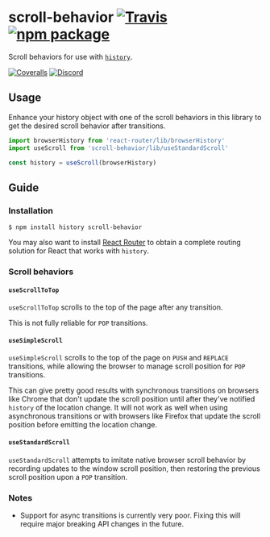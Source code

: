 # scroll-behavior [![Travis][build-badge]][build] [![npm package][npm-badge]][npm]

Scroll behaviors for use with [`history`](https://github.com/rackt/history).

[![Coveralls][coveralls-badge]][coveralls]
[![Discord][discord-badge]][discord]

## Usage

Enhance your history object with one of the scroll behaviors in this library to get the desired scroll behavior after transitions.

```js
import browserHistory from 'react-router/lib/browserHistory'
import useScroll from 'scroll-behavior/lib/useStandardScroll'

const history = useScroll(browserHistory)
```

## Guide

### Installation

```
$ npm install history scroll-behavior
```

You may also want to install [React Router](https://github.com/rackt/react-router) to obtain a complete routing solution for React that works with `history`. 

### Scroll behaviors

#### `useScrollToTop`

`useScrollToTop` scrolls to the top of the page after any transition.

This is not fully reliable for `POP` transitions.

#### `useSimpleScroll`

`useSimpleScroll` scrolls to the top of the page on `PUSH` and `REPLACE` transitions, while allowing the browser to manage scroll position for `POP` transitions.

This can give pretty good results with synchronous transitions on browsers like Chrome that don't update the scroll position until after they've notified `history` of the location change. It will not work as well when using asynchronous transitions or with browsers like Firefox that update the scroll position before emitting the location change.

#### `useStandardScroll`

`useStandardScroll` attempts to imitate native browser scroll behavior by recording updates to the window scroll position, then restoring the previous scroll position upon a `POP` transition.

### Notes

- Support for async transitions is currently very poor. Fixing this will require major breaking API changes in the future.

[build-badge]: https://img.shields.io/travis/rackt/scroll-behavior/master.svg?style=flat-square
[build]: https://travis-ci.org/rackt/scroll-behavior

[npm-badge]: https://img.shields.io/npm/v/scroll-behavior.svg?style=flat-square
[npm]: https://www.npmjs.org/package/scroll-behavior

[coveralls-badge]: https://img.shields.io/coveralls/rackt/scroll-behavior/master.svg?style=flat-square
[coveralls]: https://coveralls.io/github/rackt/scroll-behavior

[discord-badge]: https://img.shields.io/badge/Discord-join%20chat%20%E2%86%92-738bd7.svg?style=flat-square
[discord]: https://discord.gg/0ZcbPKXt5bYaNQ46
